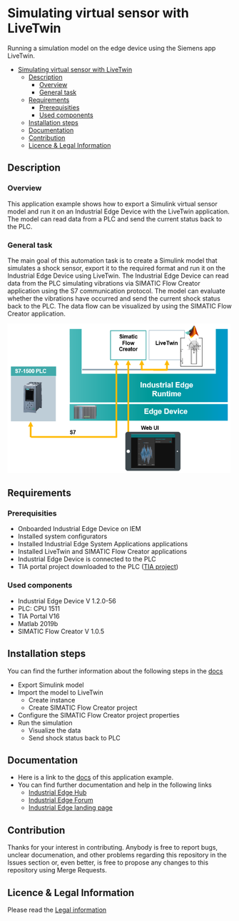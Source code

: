 # Simulating virtual sensor with LiveTwin

Running a simulation model on the edge device using the Siemens app LiveTwin. 

- [Simulating virtual sensor with LiveTwin](#simulating-virtual-sensor-with-livetwin)
  - [Description](#description)
    - [Overview](#overview)
    - [General task](#general-task)
  - [Requirements](#requirements)
    - [Prerequisities](#prerequisities)
    - [Used components](#used-components)
  - [Installation steps](#installation-steps)
  - [Documentation](#documentation)
  - [Contribution](#contribution)
  - [Licence & Legal Information](#licence--legal-information)

## Description


###  Overview
This application example shows how to export a Simulink virtual sensor model and run it on an Industrial Edge Device with the LiveTwin application. The model can read data from a PLC and send the current status back to the PLC. 

### General task
The main goal of this automation task is to create a Simulink model that simulates a shock sensor, export it to the required format and run it on the Industrial Edge Device using LiveTwin. The Industrial Edge Device can read data from the PLC simulating vibrations via  SIMATIC Flow Creator application using the S7 communication protocol. The model can evaluate whether the vibrations have occurred and send the current shock status back to the PLC. The data flow can be visualized by using the SIMATIC Flow Creator application.


<img src="docs/graphics/livetwin_task.PNG" width="500"/>

## Requirements

###  Prerequisities

- Onboarded Industrial Edge Device on IEM
- Installed system configurators
- Installed Industrial Edge System Applications applications
- Installed LiveTwin and SIMATIC Flow Creator applications
- Industrial Edge Device is connected to the PLC 
- TIA portal project downloaded to the PLC ([TIA project](src/Shock_detection1500.zip))


### Used components

- Industrial Edge Device V 1.2.0-56
- PLC: CPU 1511
- TIA Portal V16 
- Matlab 2019b
- SIMATIC Flow Creator V 1.0.5


## Installation steps
You can find the further information about the following steps in the [docs](docs/Installation.md)
- Export Simulink model 
- Import the model to LiveTwin  
  - Create instance
  - Create SIMATIC Flow Creator project
- Configure the SIMATIC Flow Creator project properties
- Run the simulation 
  - Visualize the data 
  - Send shock status back to PLC

## Documentation
- Here is a link to the [docs](docs/) of this application example.
- You can find further documentation and help in the following links
  - [Industrial Edge Hub](https://iehub.eu1.edge.siemens.cloud/#/documentation)
  - [Industrial Edge Forum](https://www.siemens.com/industrial-edge-forum)
  - [Industrial Edge landing page](https://new.siemens.com/global/en/products/automation/topic-areas/industrial-edge/simatic-edge.html)
  
## Contribution
Thanks for your interest in contributing. Anybody is free to report bugs, unclear documenation, and other problems regarding this repository in the Issues section or, even better, is free to propose any changes to this repository using Merge Requests.

## Licence & Legal Information
Please read the [Legal information](LICENSE.md)
